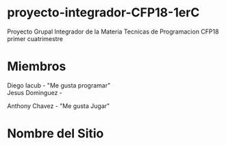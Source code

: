 # proyecto-integrador-CFP18-1erC
Proyecto Grupal Integrador de la Materia Tecnicas de Programacion CFP18 primer cuatrimestre

# Miembros
Diego Iacub - "Me gusta programar"  
Jesus Dominguez - 

Anthony Chavez - "Me gusta Jugar"

# Nombre del Sitio
